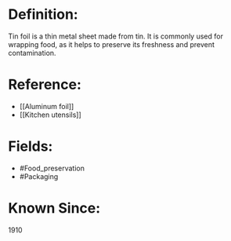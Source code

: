 

# Definition:
Tin foil is a thin metal sheet made from tin. It is commonly used for wrapping food, as it helps to preserve its freshness and prevent contamination.

# Reference:
- [[Aluminum foil]]
- [[Kitchen utensils]]

# Fields: 
- #Food_preservation
- #Packaging

# Known Since:
1910


